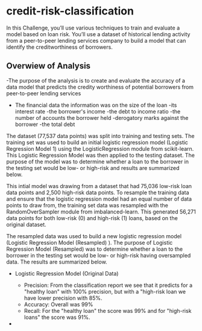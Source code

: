 # credit-risk-classification

In this Challenge, you’ll use various techniques to train and evaluate a model based on loan risk. You’ll use a dataset of historical lending activity from a peer-to-peer lending services company to build a model that can identify the creditworthiness of borrowers.

## Overwiew of Analysis

-The purpose of the analysis is to create and evaluate the accuracy of a data model that predicts the credity worthiness of potential borrowers from peer-to-peer lending services

- The financial data the information was on the size of the loan
  -its interest rate
  -the borrower's income
  -the debt to income ratio
  -the number of accounts the borrower held
  -derogatory marks against the borrower
  -the total debt

The dataset (77,537 data points) was split into training and testing sets. The training set was used to build an initial logistic regression model (Logistic Regression Model 1) using the LogisticRegression module from scikit-learn. This Logistic Regression Model was then applied to the testing dataset. The purpose of the model was to determine whether a loan to the borrower in the testing set would be low- or high-risk and results are summarized below.

This intial model was drawing from a dataset that had 75,036 low-risk loan data points and 2,500 high-risk data points. To resample the training data and ensure that the logistic regression model had an equal number of data points to draw from, the training set data was resampled with the RandomOverSampler module from imbalanced-learn. This generated 56,271 data points for both low-risk (0) and high-risk (1) loans, based on the original dataset.

The resampled data was used to build a new logistic regression model (Logistic Regression Model (Resampled) ). The purpose of Logistic Regression Model (Resampled) was to determine whether a loan to the borrower in the testing set would be low- or high-risk having oversampled data. The results are summarized below.

* Logistic Regression Model (Original Data)
  * Precision: From the classification report we see that it predicts for a "healthy loan" with 100% precision, but with a "high-risk loan we have lower precision with 85%.
  * Accuracy: Overall was 99%
  * Recall: For the "healthy loan" the score was 99% and for "high-risk loans" the score was 91%.

*

